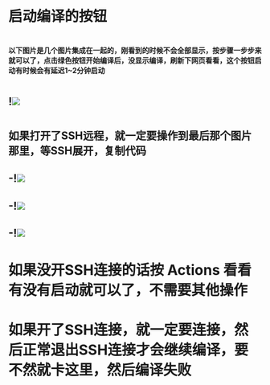# 启动编译的按钮
#
#### 以下图片是几个图片集成在一起的，刚看到的时候不会全部显示，按步骤一步步来就可以了，点击绿色按钮开始编译后，没显示编译，刷新下网页看看，这个按钮启动有时候会有延迟1~2分钟启动
#
## !<img src="https://github.com/danshui-git/shuoming/blob/master/doc/sd002.png" />
#
## 如果打开了SSH远程，就一定要操作到最后那个图片那里，等SSH展开，复制代码

## -!<img src="https://github.com/danshui-git/shuoming/blob/master/doc/sd003.png" />
## -!<img src="https://github.com/danshui-git/shuoming/blob/master/doc/sd004.png" />
## -!<img src="https://github.com/danshui-git/shuoming/blob/master/doc/sd005.png" />
#
#
# 如果没开SSH连接的话按 Actions 看看有没有启动就可以了，不需要其他操作
#
# 如果开了SSH连接，就一定要连接，然后正常退出SSH连接才会继续编译，要不然就卡这里，然后编译失败
